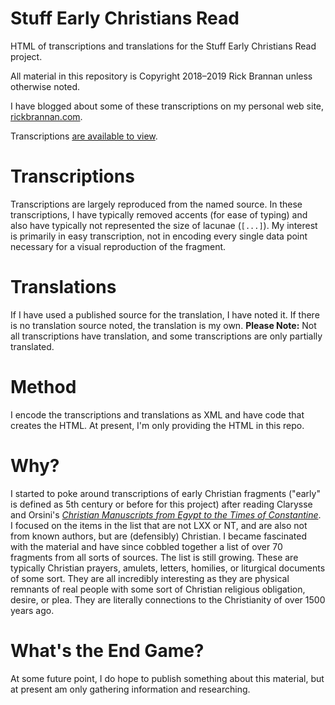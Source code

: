 # Stuff Early Christians Read
HTML of transcriptions and translations for the Stuff Early Christians Read project.

All material in this repository is Copyright 2018–2019 Rick Brannan unless otherwise noted.

I have blogged about some of these transcriptions on my personal web site, [rickbrannan.com](https://rickbrannan.com/category/stuff-early-christians-read/).

Transcriptions [are available to view](https://rickbrannan.github.io/StuffEarlyChristiansRead/data/html).

# Transcriptions
Transcriptions are largely reproduced from the named source. In these transcriptions, I have typically removed accents (for ease of typing) and also have typically not represented the size of lacunae (`[...]`). My interest is primarily in easy transcription, not in encoding every single data point necessary for a visual reproduction of the fragment.

# Translations
If I have used a published source for the translation, I have noted it. If there is no translation source noted, the translation is my own. **Please Note:** Not all transcriptions have translation, and some transcriptions are only partially translated.

# Method
I encode the transcriptions and translations as XML and have code that creates the HTML. At present, I'm only providing the HTML in this repo.

# Why?
I started to poke around transcriptions of early Christian fragments ("early" is defined as 5th century or before for this project) after reading Clarysse and Orsini's [_Christian Manuscripts from Egypt to the Times of Constantine_](https://www.academia.edu/35794381/Christian_Manuscripts_from_Egypt_to_the_Times_of_Constantine). I focused on the items in the list that are not LXX or NT, and are also not from known authors, but are (defensibly) Christian. I became fascinated with the material and have since cobbled together a list of over 70 fragments from all sorts of sources. The list is still growing. These are typically Christian prayers, amulets, letters, homilies, or liturgical documents of some sort. They are all incredibly interesting as they are physical remnants of real people with some sort of Christian religious obligation, desire, or plea. They are literally connections to the Christianity of over 1500 years ago.

# What's the End Game?
At some future point, I do hope to publish something about this material, but at present am only gathering information and researching.
